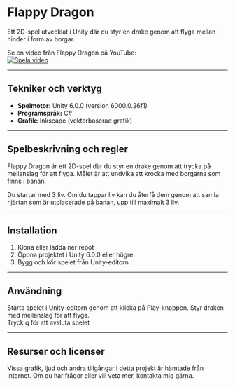 # Flappy Dragon

Ett 2D-spel utvecklat i Unity där du styr en drake genom att flyga mellan hinder i form av borgar.

Se en video från Flappy Dragon på YouTube:  
[![Spela video](https://img.youtube.com/vi/hY5cCjk3fws/0.jpg)](https://www.youtube.com/watch?v=hY5cCjk3fws)

---

## Tekniker och verktyg

* **Spelmotor:** Unity 6.0.0 (version 6000.0.26f1)  
* **Programspråk:** C#  
* **Grafik:** Inkscape (vektorbaserad grafik)  

---

## Spelbeskrivning och regler

Flappy Dragon är ett 2D-spel där du styr en drake genom att trycka på mellanslag för att flyga. Målet är att undvika att krocka med borgarna som finns i banan.  

Du startar med 3 liv. Om du tappar liv kan du återfå dem genom att samla hjärtan som är utplacerade på banan, upp till maximalt 3 liv.  

---

## Installation

1. Klona eller ladda ner repot  
2. Öppna projektet i Unity 6.0.0 eller högre  
3. Bygg och kör spelet från Unity-editorn 

---

## Användning

Starta spelet i Unity-editorn genom att klicka på Play-knappen. Styr draken med mellanslag för att flyga.  
Tryck q för att avsluta spelet

---
## Resurser och licenser

Vissa grafik, ljud och andra tillgångar i detta projekt är hämtade från internet. Om du har frågor eller vill veta mer, kontakta mig gärna.  
